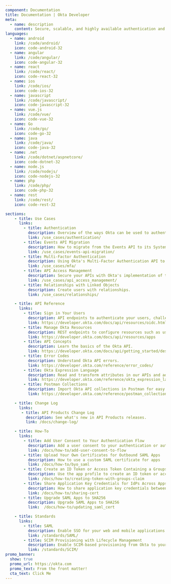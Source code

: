 ```yaml
---
component: Documentation
title: Documentation | Okta Developer
meta:
  - name: description
    content: Secure, scalable, and highly available authentication and user management for any app.
languages:
  - name: android
    link: /code/android/
    icon: code-android-32
  - name: angular
    link: /code/angular/
    icon: code-angular-32
  - name: react
    link: /code/react/
    icon: code-react-32
  - name: ios
    link: /code/ios/
    icon: code-ios-32
  - name: javascript
    link: /code/javascript/
    icon: code-javascript-32
  - name: vue.js
    link: /code/vue/
    icon: code-vue-32
  - name: Go
    link: /code/go/
    icon: code-go-32
  - name: java
    link: /code/java/
    icon: code-java-32
  - name: .net
    link: /code/dotnet/aspnetcore/
    icon: code-dotnet-32
  - name: node.js
    link: /code/nodejs/
    icon: code-nodejs-32
  - name: php
    link: /code/php/
    icon: code-php-32
  - name: rest
    link: /code/rest/
    icon: code-rest-32

sections:
    - title: Use Cases
      links:
        - title: Authentication
          description: Overview of the ways Okta can be used to authenticate users depending on your needs.
          link: /use_cases/authentication/
        - title: Events API Migration
          description: How to migrate from the Events API to its System Log API replacement.
          link: /use_cases/events-api-migration/
        - title: Multi-Factor Authentication
          description: Using Okta's Multi-Factor Authentication API to add MFA to an existing application.
          link: /use_cases/mfa/
        - title: API Access Management
          description: Secure your APIs with Okta's implementation of the OAuth 2.0 standard.
          link: /use_cases/api_access_management/
        - title: Relationships with Linked Objects
          description: Create users with relationships.
          link: /use_cases/relationships/

    - title: API Reference
      links:
        - title: Sign in Your Users
          description: API endpoints to authenticate your users, challenge for factors, recover passwords, and more.
          link: https://developer.okta.com/docs/api/resources/oidc.html
        - title: Manage Okta Resources
          description: REST endpoints to configure resources such as users, apps, sessions, and factors whenever you need.
          link: https://developer.okta.com/docs/api/resources/apps
        - title: API Concepts
          description: Learn the basics of the Okta API.
          link: https://developer.okta.com/docs/api/getting_started/design_principles.html
        - title: Error Codes
          description: Understand Okta API errors.
          link: https://developer.okta.com/reference/error_codes/
        - title: Okta Expression Language
          description: Read and transform attributes in our APIs and admin UI.
          link: https://developer.okta.com/reference/okta_expression_language/
        - title: Postman Collections
          description: Import Okta API collections in Postman for easy inspection.
          link: https://developer.okta.com/reference/postman_collections/

    - title: Change Log
      links:
       - title: API Products Change Log
         description: See what's new in API Products releases.
         link: /docs/change-log/

    - title: How-To
      links:
        - title: Add User Consent to Your Authentication Flow
          description: Add a user consent to your authentication or authorization flow
          link: /docs/how-to/add-user-consent-to-flow
        - title: Upload Your Own Certificates for Outbound SAML Apps
          description: How to use a custom SAML certificate for apps
          link: /docs/how-to/byo_saml
        - title: Create an ID Token or Access Token Containing a Groups Claim
          description: Use the app profile to create an ID token or access token that contains a groups claim
          link: /docs/how-to/creating-token-with-groups-claim
        - title: Share Application Key Credentials for IdPs Across Apps
          description: How to share application key credentials between apps
          link: /docs/how-to/sharing-cert
        - title: Upgrade SAML Apps to SHA256
          description: Upgrade SAML Apps to SHA256
          link:  /docs/how-to/updating_saml_cert

    - title: Standards
      links:
        - title: SAML
          description: Enable SSO for your web and mobile applications with SAML.
          link: /standards/SAML/
        - title: SCIM Provisioning with Lifecycle Management
          description: Enable SCIM-based provisioning from Okta to your application.
          link: /standards/SCIM/
promo_banner:
  show: true
  promo_url: https://okta.com
  promo_text: From the front matter!
  cta_text: Click Me
---
```

